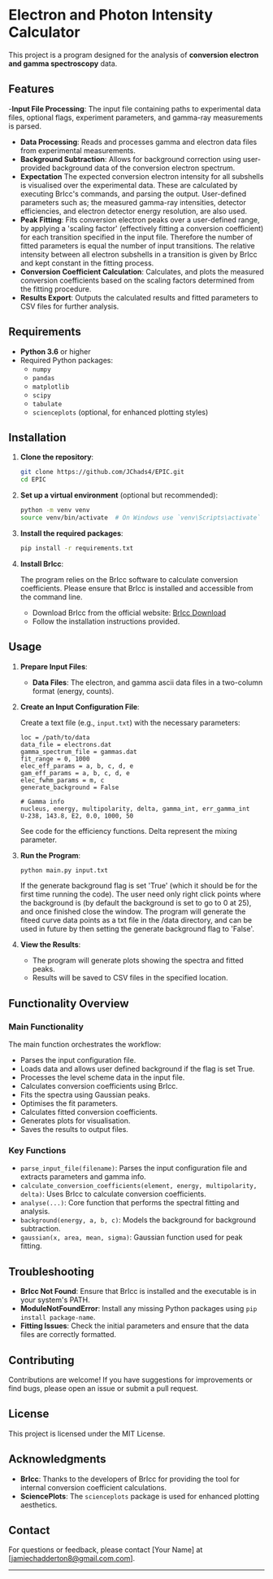 
# Electron and Photon Intensity Calculator

This project is a program designed for the analysis of **conversion electron and gamma spectroscopy** data. 
## Features

-**Input File Processing**: The input file containing paths to experimental data files, optional flags, experiment parameters, and gamma-ray measurements is parsed.
- **Data Processing**: Reads and processes gamma and electron data files from experimental measurements.
- **Background Subtraction**: Allows for background correction using user-provided background data of the conversion electron spectrum.
- **Expectation** The expected conversion electron intensity for all subshells is visualised over the experimental data. These are calculated by executing BrIcc's commands, and parsing the output. User-defined parameters such as; the measured gamma-ray intensities, detector efficiencies, and electron detector energy resolution, are also used.
- **Peak Fitting**: Fits conversion electron peaks over a user-defined range, by applying a 'scaling factor' (effectively fitting a conversion coefficient) for each transition specified in the input file. Therefore the number of fitted parameters is equal the number of input transitions. The relative intensity between all electron subshells in a transition is given by BrIcc and kept constant in the fitting process.
- **Conversion Coefficient Calculation**: Calculates, and plots the measured conversion coefficients based on the scaling factors determined from the fitting procedure.
- **Results Export**: Outputs the calculated results and fitted parameters to CSV files for further analysis.

## Requirements

- **Python 3.6** or higher
- Required Python packages:
  - `numpy`
  - `pandas`
  - `matplotlib`
  - `scipy`
  - `tabulate`
  - `scienceplots` (optional, for enhanced plotting styles)

## Installation

1. **Clone the repository**:

   ```bash
   git clone https://github.com/JChads4/EPIC.git
   cd EPIC
   ```

2. **Set up a virtual environment** (optional but recommended):

   ```bash
   python -m venv venv
   source venv/bin/activate  # On Windows use `venv\Scripts\activate`
   ```

3. **Install the required packages**:

   ```bash
   pip install -r requirements.txt
   ```

4. **Install BrIcc**:

   The program relies on the BrIcc software to calculate conversion coefficients. Please ensure that BrIcc is installed and accessible from the command line.

   - Download BrIcc from the official website: [BrIcc Download](https://www.nndc.bnl.gov/bricc/)
   - Follow the installation instructions provided.

## Usage

1. **Prepare Input Files**:

   - **Data Files**: The electron, and gamma ascii data files in a two-column format (energy, counts).

2. **Create an Input Configuration File**:

   Create a text file (e.g., `input.txt`) with the necessary parameters:

   ```
   loc = /path/to/data
   data_file = electrons.dat
   gamma_spectrum_file = gammas.dat
   fit_range = 0, 1000
   elec_eff_params = a, b, c, d, e
   gam_eff_params = a, b, c, d, e
   elec_fwhm_params = m, c 
   generate_background = False

   # Gamma info
   nucleus, energy, multipolarity, delta, gamma_int, err_gamma_int
   U-238, 143.8, E2, 0.0, 1000, 50
   ```
   See code for the efficiency functions. Delta represent the mixing parameter.

3. **Run the Program**:

   ```bash
   python main.py input.txt
   ```

   If the generate background flag is set 'True' (which it should be for the first time running the code). The user need only right click points where the background is (by default the background is set to go to 0 at 25), and once finished close the window. The program will generate the fiteed curve data points as a txt file in the /data directory, and can be used in future by then setting the generate background flag to 'False'.

4. **View the Results**:

   - The program will generate plots showing the spectra and fitted peaks.
   - Results will be saved to CSV files in the specified location.

## Functionality Overview

### Main Functionality

The main function orchestrates the workflow:

- Parses the input configuration file.
- Loads data and allows user defined background if the flag is set True.
- Processes the level scheme data in the input file.
- Calculates conversion coefficients using BrIcc.
- Fits the spectra using Gaussian peaks.
- Optimises the fit parameters.
- Calculates fitted conversion coefficients.
- Generates plots for visualisation.
- Saves the results to output files.

### Key Functions

- `parse_input_file(filename)`: Parses the input configuration file and extracts parameters and gamma info.
- `calculate_conversion_coefficients(element, energy, multipolarity, delta)`: Uses BrIcc to calculate conversion coefficients.
- `analyse(...)`: Core function that performs the spectral fitting and analysis.
- `background(energy, a, b, c)`: Models the background for background subtraction.
- `gaussian(x, area, mean, sigma)`: Gaussian function used for peak fitting.

## Troubleshooting

- **BrIcc Not Found**: Ensure that BrIcc is installed and the executable is in your system's PATH.
- **ModuleNotFoundError**: Install any missing Python packages using `pip install package-name`.
- **Fitting Issues**: Check the initial parameters and ensure that the data files are correctly formatted.

## Contributing

Contributions are welcome! If you have suggestions for improvements or find bugs, please open an issue or submit a pull request.

## License

This project is licensed under the MIT License.

## Acknowledgments

- **BrIcc**: Thanks to the developers of BrIcc for providing the tool for internal conversion coefficient calculations.
- **SciencePlots**: The `scienceplots` package is used for enhanced plotting aesthetics.

## Contact

For questions or feedback, please contact [Your Name] at [jamiechadderton8@gmail.com.com].

---
